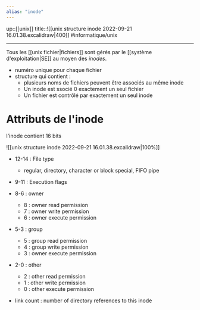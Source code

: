 ```yaml
---
alias: "inode"
---
```

up::[[unix]]
title::![[unix structure inode 2022-09-21 16.01.38.excalidraw|400]]
#informatique/unix

----
Tous les [[unix fichier|fichiers]] sont gérés par le [[système d'exploitation|SE]] au moyen des _inodes_.

 - numéro unique pour chaque fichier
 - structure qui contient :
     - plusieurs noms de fichiers peuvent être associés au même inode
     - Un inode est ssocié 0 exactement un seul fichier 
     - Un fichier est contrôlé par exactement un seul inode

# Attributs de l'inode
l'inode contient 16 bits

![[unix structure inode 2022-09-21 16.01.38.excalidraw|100%]]

 - 12-14 : File type
     - regular, directory, character or block special, FIFO pipe
 - 9-11 : Execution flags
 - 8-6 : owner
     - 8 : owner read permission
     - 7 : owner write permission
     - 6 : owner execute permission
 - 5-3 : group
     - 5 : group read permission
     - 4 : group write permission
     - 3 : owner execute permission
 - 2-0 : other
     - 2 : other read permission
     - 1 : other write permission
     - 0 : other execute permission

 - link count : number of directory references to this inode

